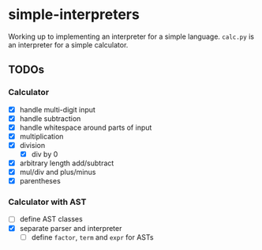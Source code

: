 # simple-interpreters

Working up to implementing an interpreter for a simple language. `calc.py` is an interpreter for a simple calculator.

## TODOs

### Calculator

- [x] handle multi-digit input
- [x] handle subtraction
- [x] handle whitespace around parts of input
- [x] multiplication
- [x] division
  - [x] div by 0
- [x] arbitrary length add/subtract
- [x] mul/div and plus/minus
- [x] parentheses

### Calculator with AST

- [ ] define AST classes
- [x] separate parser and interpreter
  - [ ] define `factor`, `term` and `expr` for ASTs
